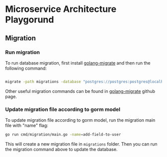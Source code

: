 # Microservice Architecture Playgorund

## Migration

### Run migration

To run database migration, first install [golang-migrate](https://github.com/golang-migrate/migrate) and then run the following command:

```bash

migrate -path migrations -database "postgres://postgres:postgres@localhost:5432/postgres?sslmode=disable" up

```

Other useful migration commands can be found in [golang-migrate](https://github.com/golang-migrate/migrate) github page.

### Update migration file according to gorm model

To update migration file according to gorm model, run the migration main file with "name" flag:

```bash
go run cmd/migration/main.go -name=add-field-to-user
```

This will create a new migration file in `migrations` folder. Then you can run the migration command above to update the database.
